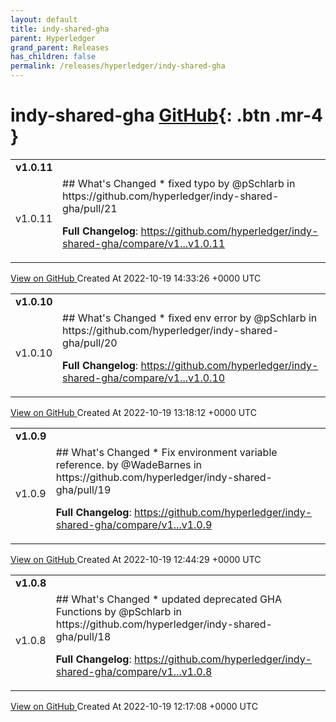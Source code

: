 ```yaml
---
layout: default
title: indy-shared-gha
parent: Hyperledger
grand_parent: Releases
has_children: false
permalink: /releases/hyperledger/indy-shared-gha
---
```


# indy-shared-gha <span class="fs-3 right-align">[GitHub](https://github.com/hyperledger/indy-shared-gha){: .btn .mr-4 }</span>


<div>
    <table>
        <tr>
            <td colspan="2">
                <b>
                    v1.0.11
                </b>
            </td>
        </tr>
        <tr>
            <td>
                <span class="chip">
                    v1.0.11
                </span>
            </td>
            <td>
                ## What's Changed
* fixed typo by @pSchlarb in https://github.com/hyperledger/indy-shared-gha/pull/21


**Full Changelog**: https://github.com/hyperledger/indy-shared-gha/compare/v1...v1.0.11
            </td>
        </tr>
    </table>
    <a href="https://github.com/hyperledger/indy-shared-gha/releases/tag/v1.0.11" class=".btn">
        View on GitHub
    </a>
    <span class="right-align">
        Created At 2022-10-19 14:33:26 +0000 UTC
    </span>
</div>

<div>
    <table>
        <tr>
            <td colspan="2">
                <b>
                    v1.0.10
                </b>
            </td>
        </tr>
        <tr>
            <td>
                <span class="chip">
                    v1.0.10
                </span>
            </td>
            <td>
                ## What's Changed
* fixed env error by @pSchlarb in https://github.com/hyperledger/indy-shared-gha/pull/20


**Full Changelog**: https://github.com/hyperledger/indy-shared-gha/compare/v1...v1.0.10
            </td>
        </tr>
    </table>
    <a href="https://github.com/hyperledger/indy-shared-gha/releases/tag/v1.0.10" class=".btn">
        View on GitHub
    </a>
    <span class="right-align">
        Created At 2022-10-19 13:18:12 +0000 UTC
    </span>
</div>

<div>
    <table>
        <tr>
            <td colspan="2">
                <b>
                    v1.0.9
                </b>
            </td>
        </tr>
        <tr>
            <td>
                <span class="chip">
                    v1.0.9
                </span>
            </td>
            <td>
                ## What's Changed
* Fix environment variable reference. by @WadeBarnes in https://github.com/hyperledger/indy-shared-gha/pull/19


**Full Changelog**: https://github.com/hyperledger/indy-shared-gha/compare/v1...v1.0.9
            </td>
        </tr>
    </table>
    <a href="https://github.com/hyperledger/indy-shared-gha/releases/tag/v1.0.9" class=".btn">
        View on GitHub
    </a>
    <span class="right-align">
        Created At 2022-10-19 12:44:29 +0000 UTC
    </span>
</div>

<div>
    <table>
        <tr>
            <td colspan="2">
                <b>
                    v1.0.8
                </b>
            </td>
        </tr>
        <tr>
            <td>
                <span class="chip">
                    v1.0.8
                </span>
            </td>
            <td>
                ## What's Changed
* updated deprecated GHA Functions  by @pSchlarb in https://github.com/hyperledger/indy-shared-gha/pull/18


**Full Changelog**: https://github.com/hyperledger/indy-shared-gha/compare/v1...v1.0.8
            </td>
        </tr>
    </table>
    <a href="https://github.com/hyperledger/indy-shared-gha/releases/tag/v1.0.8" class=".btn">
        View on GitHub
    </a>
    <span class="right-align">
        Created At 2022-10-19 12:17:08 +0000 UTC
    </span>
</div>

